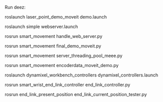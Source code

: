 Run deez:

roslaunch laser_point_demo_moveit demo.launch

roslaunch simple webserver.launch 

rosrun smart_movement handle_web_server.py 

rosrun smart_movement final_demo_moveit.py 

rosrun smart_movement server_threading_pool_meee.py 

rosrun smart_movement encoderdata_moveit_demo.py 

roslaunch dynamixel_workbench_controllers dynamixel_controllers.launch 

rosrun smart_wrist_end_link_controller end_link_controller.py

rosrun end_link_present_position end_link_current_position_tester.py 
